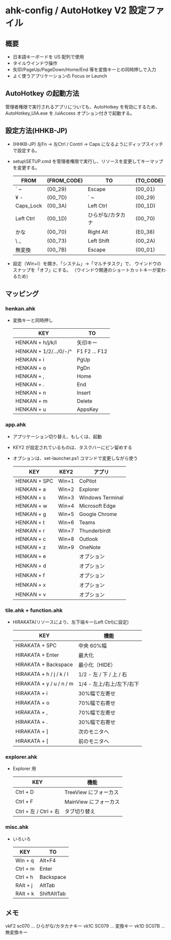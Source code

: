 # ahk-config / AutoHotkey V2 設定ファイル

## 概要

- 日本語キーボードを US 配列で使用
- タイルウインドウ操作
- 矢印/PageUp/PageDown/Home/End 等を変換キーとの同時押しで入力
- よく使うアプリケーションの Focus or Launch

## AutoHotkey の起動方法

管理者権限で実行されるアプリについても、AutoHotkey を有効にするため、
AutoHotkey_UIA.exe を /uiAccess オプション付きで起動する。

## 設定方法(HHKB-JP)

- (HHKB-JP) 左Fn -> 左Ctrl / Contrl -> Caps になるようにディップスイッチで設定する。
- setup\SETUP.cmd を管理者権限で実行し、リソースを変更してキーマップを変更する。

    | FROM      | (FROM_CODE) | TO                | (TO_CODE) |
    | --------- | ----------- | ----------------- | --------- |
    | ` ~       | (00_29)     | Escape            | (00_01)   |
    | ¥ -       | (00_7D)     | ` ~               | (00_29)   |
    | Caps_Lock | (00_3A)     | Left Ctrl         | (00_1D)   |
    | Left Ctrl | (00_1D)     | ひらがな/カタカナ | (00_70)   |
    | かな      | (00_70)     | Right Alt         | (E0_38)   |
    | \ _       | (00_73)     | Left Shift        | (00_2A)   |
    | 無変換    | (00_7B)     | Escape            | (00_01)   |

- 設定（Win+I）を開き、「システム」→「マルチタスク」で、
  ウインドウのスナップを「オフ」にする。
  （ウインドウ関連のショートカットキーが変わるため）

## マッピング

### henkan.ahk

- 変換キーと同時押し

    | KEY                    | TO            |
    | ---------------------- | ------------- |
    | HENKAN + h/j/k/l       | 矢印キー      |
    | HENKAN + 1/2/.../0/-/^ | F1 F2 ... F12 |
    | HENKAN + i             | PgUp          |
    | HENKAN + o             | PgDn          |
    | HENKAN + ,             | Home          |
    | HENKAN + .             | End           |
    | HENKAN + n             | Insert        |
    | HENKAN + m             | Delete        |
    | HENKAN + u             | AppsKey       |

### app.ahk

- アプリケーション切り替え、もしくは、起動
- KEY2 が設定されているものは、タスクバーにピン留めする
- オプションは、set-launcher.ps1 コマンドで変更しながら使う

    | KEY          | KEY2  | アプリ           |
    | ------------ | ----- | ---------------- |
    | HENKAN + SPC | Win+1 | CoPilot          |
    | HENKAN + a   | Win+2 | Explorer         |
    | HENKAN + s   | Win+3 | Windows Terminal |
    | HENKAN + w   | Win+4 | Microsoft Edge   |
    | HENKAN + g   | Win+5 | Google Chrome    |
    | HENKAN + t   | Win+6 | Teams            |
    | HENKAN + r   | Win+7 | Thunderbirdt     |
    | HENKAN + c   | Win+8 | Outlook          |
    | HENKAN + z   | Win+9 | OneNote          |
    | HENKAN + e   |       | オプション       |
    | HENKAN + d   |       | オプション       |
    | HENKAN + f   |       | オプション       |
    | HENKAN + x   |       | オプション       |
    | HENKAN + v   |       | オプション       |

### tile.ahk + function.ahk

- HIRAKATA(リソースにより、左下端キー(Left Ctrl)に設定)

    | KEY                      | 機能                      |
    | ------------------------ | ------------------------- |
    | HIRAKATA + SPC           | 中央 60%幅                |
    | HIRAKATA + Enter         | 最大化                    |
    | HIRAKATA + Backspace     | 最小化（HIDE）            |
    | HIRAKATA + h / j / k / l | 1/2 - 左 / 下 / 上 / 右   |
    | HIRAKATA + y / u / n / m | 1/4 - 左上/右上/左下/右下 |
    | HIRAKATA + i             | 30%幅で左寄せ             |
    | HIRAKATA + o             | 70%幅で右寄せ             |
    | HIRAKATA + ,             | 70%幅で左寄せ             |
    | HIRAKATA + .             | 30%幅で右寄せ             |
    | HIRAKATA + ]             | 次のモニタへ              |
    | HIRAKATA + [             | 前のモニタへ              |

### explorer.ahk

- Explorer 用

    | KEY                   | 機能                  |
    | --------------------- | --------------------- |
    | Ctrl + D              | TreeView にフォーカス |
    | Ctrl + F              | MainView にフォーカス |
    | Ctrl + 左 / Ctrl + 右 | タブ切り替え          |


### misc.ahk

- いろいろ

    | KEY      | TO          |
    | -------- | ----------- |
    | Win + q  | Alt+F4      |
    | Ctrl + m | Enter       |
    | Ctrl + h | Backspace   |
    | RAlt + j | AltTab      |
    | RAlt + k | ShiftAltTab |


## メモ

vkF2 sc070 ... ひらがな/カタカナキー
vk1C SC079 ... 変換キー
vk1D SC07B ... 無変換キー
